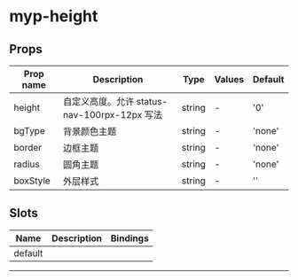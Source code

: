 # myp-height

## Props

| Prop name | Description                                  | Type   | Values | Default |
| --------- | -------------------------------------------- | ------ | ------ | ------- |
| height    | 自定义高度。允许 status-nav-100rpx-12px 写法 | string | -      | '0'     |
| bgType    | 背景颜色主题                                 | string | -      | 'none'  |
| border    | 边框主题                                     | string | -      | 'none'  |
| radius    | 圆角主题                                     | string | -      | 'none'  |
| boxStyle  | 外层样式                                     | string | -      | ''      |

## Slots

| Name    | Description | Bindings |
| ------- | ----------- | -------- |
| default |             |          |

---

